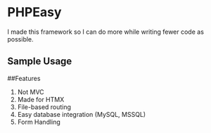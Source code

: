 # PHPEasy
I made this framework so I can do more while writing fewer code as possible.

## Sample Usage


##Features
1. Not MVC
2. Made for HTMX
3. File-based routing
4. Easy database integration (MySQL, MSSQL)
5. Form Handling